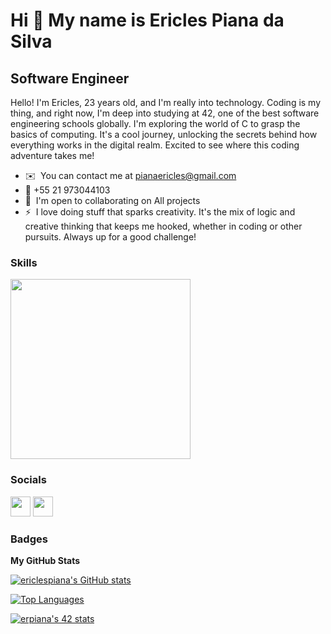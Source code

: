 Hi 👋 My name is Ericles Piana da Silva
========================================

Software Engineer
-----------------

Hello! I'm Ericles, 23 years old, and I'm really into technology. Coding is my thing, and right now, I'm deep into studying at 42, one of the best software engineering schools globally. I'm exploring the world of C to grasp the basics of computing. It's a cool journey, unlocking the secrets behind how everything works in the digital realm. Excited to see where this coding adventure takes me!

* ✉️  You can contact me at [pianaericles@gmail.com](mailto:pianaericles@gmail.com)
* :calling: +55 21 973044103
* 🤝  I'm open to collaborating on All projects
* ⚡  I love doing stuff that sparks creativity. It's the mix of logic and creative thinking that keeps me hooked, whether in coding or other pursuits. Always up for a good challenge!

### Skills

<img src="https://skillicons.dev/icons?i=git,python,c,bash,linux,cpp&theme=dark" style="width:18rem"/>


### Socials

<p align="left"> <a href="https://www.github.com/ericlespiana" target="_blank" rel="noreferrer"><img src="https://raw.githubusercontent.com/danielcranney/readme-generator/main/public/icons/socials/github.svg" width="32" height="32" /></a> <a href="https://www.linkedin.com/in/ericlespiana" target="_blank" rel="noreferrer"><img src="https://raw.githubusercontent.com/danielcranney/readme-generator/main/public/icons/socials/linkedin.svg" width="32" height="32" /></a></p>

### Badges

<b>My GitHub Stats</b>

<a href="http://www.github.com/ericlespiana"><img src="https://github-readme-stats.vercel.app/api?username=ericlespiana&show_icons=true&hide=&count_private=true&title_color=0891b2&text_color=ffffff&icon_color=0891b2&bg_color=1c1917&hide_border=true&show_icons=true" alt="ericlespiana's GitHub stats" /></a>

<a href="https://github.com/ericlespiana" align="left"><img src="https://github-readme-stats.vercel.app/api/top-langs/?username=ericlespiana&langs_count=10&title_color=0891b2&text_color=ffffff&icon_color=0891b2&bg_color=1c1917&hide_border=true&locale=en&custom_title=Top%20%Languages" alt="Top Languages" /></a>

<a href="https://github.com/oakoudad/badge42"><img src="https://badge.mediaplus.ma/darkblue/erpiana?1337Badge=off&UM6P=off" alt="erpiana's 42 stats"/></a>

